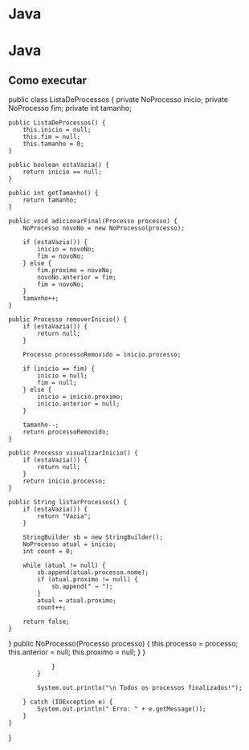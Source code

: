 # Java 
# Java
## Como executar
public class ListaDeProcessos {
    private NoProcesso inicio;
    private NoProcesso fim;
    private int tamanho;

    public ListaDeProcessos() {
        this.inicio = null;
        this.fim = null;
        this.tamanho = 0;
    }

    public boolean estaVazia() {
        return inicio == null;
    }

    public int getTamanho() {
        return tamanho;
    }

    public void adicionarFinal(Processo processo) {
        NoProcesso novoNo = new NoProcesso(processo);

        if (estaVazia()) {
            inicio = novoNo;
            fim = novoNo;
        } else {
            fim.proximo = novoNo;
            novoNo.anterior = fim;
            fim = novoNo;
        }
        tamanho++;
    }

    public Processo removerInicio() {
        if (estaVazia()) {
            return null;
        }

        Processo processoRemovido = inicio.processo;

        if (inicio == fim) {
            inicio = null;
            fim = null;
        } else {
            inicio = inicio.proximo;
            inicio.anterior = null;
        }

        tamanho--;
        return processoRemovido;
    }

    public Processo visualizarInicio() {
        if (estaVazia()) {
            return null;
        }
        return inicio.processo;
    }

    public String listarProcessos() {
        if (estaVazia()) {
            return "Vazia";
        }

        StringBuilder sb = new StringBuilder();
        NoProcesso atual = inicio;
        int count = 0;

        while (atual != null) {
            sb.append(atual.processo.nome);
            if (atual.proximo != null) {
                sb.append(" → ");
            }
            atual = atual.proximo;
            count++;
 
        return false;
    }
}
public NoProcesso(Processo processo) {
        this.processo = processo;
        this.anterior = null;
        this.proximo = null;
    }
} 

                }
            }

            System.out.println("\n Todos os processos finalizados!");

        } catch (IOException e) {
            System.out.println(" Erro: " + e.getMessage());
        }
    }
}
